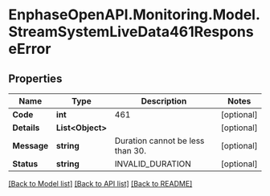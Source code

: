 # EnphaseOpenAPI.Monitoring.Model.StreamSystemLiveData461ResponseError

## Properties

Name | Type | Description | Notes
------------ | ------------- | ------------- | -------------
**Code** | **int** | 461 | [optional] 
**Details** | **List&lt;Object&gt;** |  | [optional] 
**Message** | **string** | Duration cannot be less than 30. | [optional] 
**Status** | **string** | INVALID_DURATION | [optional] 

[[Back to Model list]](../README.md#documentation-for-models) [[Back to API list]](../README.md#documentation-for-api-endpoints) [[Back to README]](../README.md)

